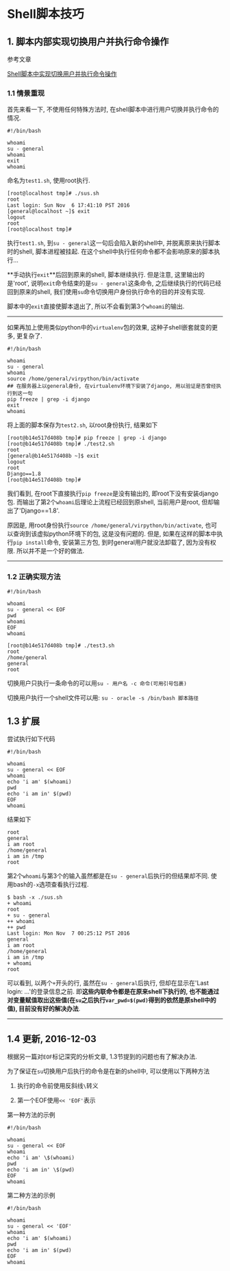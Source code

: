 # Shell脚本技巧

## 1. 脚本内部实现切换用户并执行命令操作

参考文章

[Shell脚本中实现切换用户并执行命令操作](http://www.jb51.net/article/59255.htm)

### 1.1 情景重现

首先来看一下, 不使用任何特殊方法时, 在shell脚本中进行用户切换并执行命令的情况.

```shell
#!/bin/bash

whoami
su - general
whoami
exit
whoami
```

命名为`test1.sh`, 使用root执行.

```
[root@localhost tmp]# ./sus.sh 
root
Last login: Sun Nov  6 17:41:10 PST 2016
[general@localhost ~]$ exit
logout
root
[root@localhost tmp]# 
```

执行`test1.sh`, 到`su - general`这一句后会陷入新的shell中, 并脱离原来执行脚本时的shell, 脚本进程被挂起. 在这个shell中执行任何命令都不会影响原来的脚本执行...

**手动执行`exit`**后回到原来的shell, 脚本继续执行. 但是注意, 这里输出的是'root', 说明`exit`命令结束的是`su - general`这条命令, 之后继续执行的代码已经回到原来的shell, 我们使用`su`命令切换用户身份执行命令的目的并没有实现.

脚本中的`exit`直接使脚本退出了, 所以不会看到第3个`whoami`的输出.

------

如果再加上使用类似python中的`virtualenv`包的效果, 这种子shell嵌套就变的更多, 更复杂了.

```shell
#!/bin/bash

whoami
su - general
whoami
source /home/general/virpython/bin/activate
## 在服务器上以general身份, 在virtualenv环境下安装了django, 用以验证是否曾经执行到这一句
pip freeze | grep -i django
exit
whoami
```

将上面的脚本保存为`test2.sh`, 以root身份执行, 结果如下

```
[root@b14e517d408b tmp]# pip freeze | grep -i django
[root@b14e517d408b tmp]# ./test2.sh 
root
[general@b14e517d408b ~]$ exit
logout
root
Django==1.8
[root@b14e517d408b tmp]# 
```

我们看到, 在root下直接执行`pip freeze`是没有输出的, 即root下没有安装django包. 而输出了第2个`whoami`后理论上流程已经回到原shell, 当前用户是root, 但却输出了'Django==1.8'.

原因是, 用root身份执行`source /home/general/virpython/bin/activate`, 也可以查询到该虚拟python环境下的包, 这是没有问题的. 但是, 如果在这样的脚本中执行`pip install`命令, 安装第三方包, 到时general用户就没法卸载了, 因为没有权限. 所以并不是一个好的做法.

------

### 1.2 正确实现方法

```shell
#!/bin/bash

whoami
su - general << EOF
pwd
whoami
EOF
whoami
```

```
[root@b14e517d408b tmp]# ./test3.sh 
root
/home/general
general
root
```

切换用户只执行一条命令的可以用`su - 用户名 -c 命令(可用引号包裹)`

切换用户执行一个shell文件可以用: `su - oracle -s /bin/bash 脚本路径`

## 1.3 扩展

尝试执行如下代码

```
#!/bin/bash

whoami
su - general << EOF
whoami
echo 'i am' $(whoami)
pwd
echo 'i am in' $(pwd)
EOF
whoami
```

结果如下

```
root
general
i am root
/home/general
i am in /tmp
root
```

第2个`whoami`与第3个的输入虽然都是在`su - general`后执行的但结果却不同. 使用bash的`-x`选项查看执行过程.

```
$ bash -x ./sus.sh 
+ whoami
root
+ su - general
++ whoami
++ pwd
Last login: Mon Nov  7 00:25:12 PST 2016
general
i am root
/home/general
i am in /tmp
+ whoami
root
```

可以看到, 以两个`+`开头的行, 虽然在`su - general`后执行, 但却在显示在'Last login: ...'的登录信息之前. 即**这些内联命令都是在原来shell下执行的, 也不能通过对变量赋值取出这些值(在`su`之后执行`var_pwd=$(pwd)`得到的依然是原shell中的值), 目前没有好的解决办法**.

------

## 1.4 更新, 2016-12-03

根据另一篇对`EOF`标记深究的分析文章, 1.3节提到的问题也有了解决办法. 

为了保证在`su`切换用户后执行的命令是在新的shell中, 可以使用以下两种方法

1. 执行的命令前使用反斜线`\`转义

2. 第一个EOF使用`<< 'EOF'`表示

第一种方法的示例

```
#!/bin/bash

whoami
su - general << EOF
whoami
echo 'i am' \$(whoami)
pwd
echo 'i am in' \$(pwd)
EOF
whoami
```

第二种方法的示例

```
#!/bin/bash

whoami
su - general << 'EOF'
whoami
echo 'i am' $(whoami)
pwd
echo 'i am in' $(pwd)
EOF
whoami
```